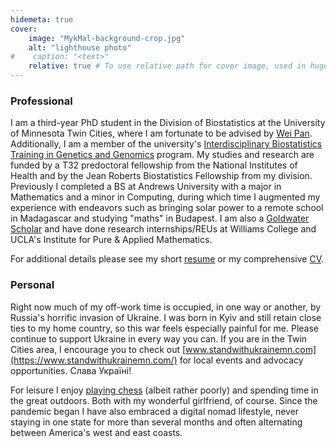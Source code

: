```yaml
---
hidemeta: true
cover:
    image: "MykMal-background-crop.jpg"
    alt: "lighthouse photo"
#    caption: "<text>"
    relative: true # To use relative path for cover image, used in hugo Page-bundles
---
```


### Professional

I am a third-year PhD student in the Division of Biostatistics at the University of Minnesota Twin Cities, where I am fortunate to be advised by [Wei Pan](http://www.biostat.umn.edu/~weip/). Additionally, I am a member of the university's [Interdisciplinary Biostatistics Training in Genetics and Genomics](https://sites.google.com/umn.edu/t32-training-grant) program. My studies and research are funded by a T32 predoctoral fellowship from the National Institutes of Health and by the Jean Roberts Biostatistics Fellowship from my division. Previously I completed a BS at Andrews University with a major in Mathematics and a minor in Computing, during which time I augmented my experience with endeavors such as bringing solar power to a remote school in Madagascar and studying "maths" in Budapest. I am also a [Goldwater Scholar](https://www.andrews.edu/agenda/49499/) and have done research internships/REUs at Williams College and UCLA's Institute for Pure & Applied Mathematics.

For additional details please see my short [resume](/mykmal-resume.pdf) or my comprehensive [CV](/mykmal-cv.pdf).

### Personal

Right now much of my off-work time is occupied, in one way or another, by Russia's horrific invasion of Ukraine. I was born in Kyiv and still retain close ties to my home country, so this war feels especially painful for me. Please continue to support Ukraine in every way you can. If you are in the Twin Cities area, I encourage you to check out [www.standwithukrainemn.com](https://www.standwithukrainemn.com/) for local events and advocacy opportunities. Слава Україні!

For leisure I enjoy [playing chess](https://www.chess.com/member/mykmal) (albeit rather poorly) and spending time in the great outdoors. Both with my wonderful girlfriend, of course. Since the pandemic began I have also embraced a digital nomad lifestyle, never staying in one state for more than several months and often alternating between America's west and east coasts.

